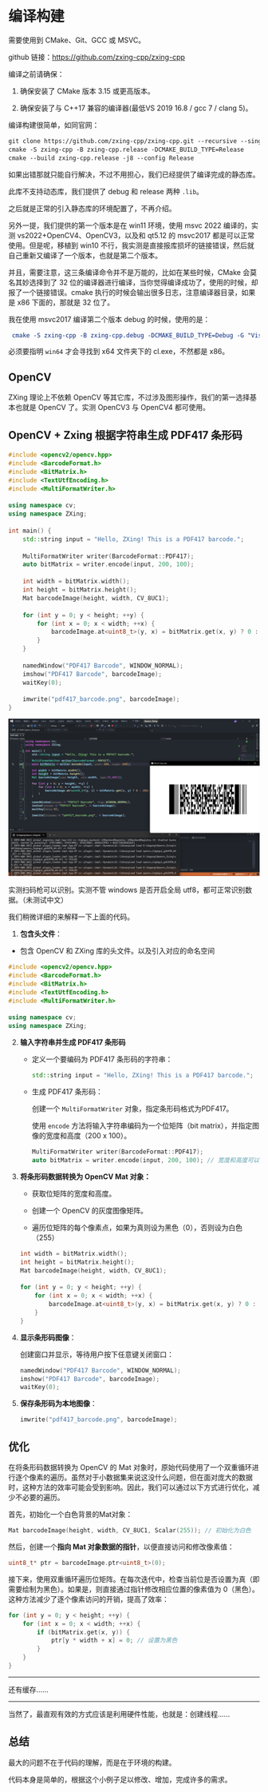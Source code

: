 # 编译构建

需要使用到 CMake、Git、GCC 或 MSVC。

github 链接：https://github.com/zxing-cpp/zxing-cpp

编译之前请确保：

1. 确保安装了 CMake 版本 3.15 或更高版本。

2. 确保安装了与 C++17 兼容的编译器(最低VS 2019 16.8 / gcc 7 / clang 5)。

编译构建很简单，如同官网：

```txt
git clone https://github.com/zxing-cpp/zxing-cpp.git --recursive --single-branch --depth 1
cmake -S zxing-cpp -B zxing-cpp.release -DCMAKE_BUILD_TYPE=Release
cmake --build zxing-cpp.release -j8 --config Release
```

如果出错那就只能自行解决，不过不用担心，我们已经提供了编译完成的静态库。

此库不支持动态库，我们提供了 debug 和 release 两种 `.lib`。

之后就是正常的引入静态库的环境配置了，不再介绍。

另外一提，我们提供的第一个版本是在 win11 环境，使用 msvc 2022 编译的，实测 vs2022+OpenCV4、OpenCV3，以及和 qt5.12 的 msvc2017 都是可以正常使用。但是呢，移植到 win10 不行，我实测是直接报库损坏的链接错误，然后就自己重新又编译了一个版本，也就是第二个版本。

并且，需要注意，这三条编译命令并不是万能的，比如在某些时候，CMake 会莫名其妙选择到了 32 位的编译器进行编译，当你觉得编译成功了，使用的时候，却报了一个链接错误。cmake 执行的时候会输出很多日志，注意编译器目录，如果是 x86 下面的，那就是 32 位了。

我在使用 msvc2017 编译第二个版本 debug 的时候，使用的是：

```cmake
 cmake -S zxing-cpp -B zxing-cpp.debug -DCMAKE_BUILD_TYPE=Debug -G "Visual Studio 15 2017 Win64" -DCMAKE_BUILD_TYPE=Debug
```

必须要指明 `win64` 才会寻找到 x64 文件夹下的 cl.exe，不然都是 x86。

## OpenCV

ZXing 理论上不依赖 OpenCV 等其它库，不过涉及图形操作，我们的第一选择基本也就是 OpenCV 了。实测 OpenCV3 与 OpenCV4 都可使用。

## OpenCV + Zxing 根据字符串生成 PDF417 条形码

```cpp
#include <opencv2/opencv.hpp>
#include <BarcodeFormat.h>
#include <BitMatrix.h>
#include <TextUtfEncoding.h>
#include <MultiFormatWriter.h>

using namespace cv;
using namespace ZXing;

int main() {
    std::string input = "Hello, ZXing! This is a PDF417 barcode.";

    MultiFormatWriter writer(BarcodeFormat::PDF417);
    auto bitMatrix = writer.encode(input, 200, 100);

    int width = bitMatrix.width();
    int height = bitMatrix.height();
    Mat barcodeImage(height, width, CV_8UC1);

    for (int y = 0; y < height; ++y) {
        for (int x = 0; x < width; ++x) {
            barcodeImage.at<uint8_t>(y, x) = bitMatrix.get(x, y) ? 0 : 255;
        }
    }

    namedWindow("PDF417 Barcode", WINDOW_NORMAL);
    imshow("PDF417 Barcode", barcodeImage);
    waitKey(0);

    imwrite("pdf417_barcode.png", barcodeImage);
}
```

![1](image/运行示例.png)

实测扫码枪可以识别。实测不管 windows 是否开启全局 utf8，都可正常识别数据。（未测试中文）

我们稍微详细的来解释一下上面的代码。

1. **包含头文件**：

- 包含 OpenCV 和 ZXing 库的头文件。以及引入对应的命名空间

```cpp
#include <opencv2/opencv.hpp>
#include <BarcodeFormat.h>
#include <BitMatrix.h>
#include <TextUtfEncoding.h>
#include <MultiFormatWriter.h>

using namespace cv;
using namespace ZXing;
```

2. **输入字符串并生成 PDF417 条形码**

   - 定义一个要编码为 PDF417 条形码的字符串：

     ```cpp
     std::string input = "Hello, ZXing! This is a PDF417 barcode.";
     ```

   - 生成 PDF417 条形码：

     创建一个 `MultiFormatWriter` 对象，指定条形码格式为PDF417。

     使用 `encode` 方法将输入字符串编码为一个位矩阵（bit matrix），并指定图像的宽度和高度（200 x 100）。

     ```cpp
     MultiFormatWriter writer(BarcodeFormat::PDF417);
     auto bitMatrix = writer.encode(input, 200, 100); // 宽度和高度可以根据需要调整
     ```

3. **将条形码数据转换为 OpenCV Mat 对象：**

   - 获取位矩阵的宽度和高度。

   - 创建一个 OpenCV 的灰度图像矩阵。

   - 遍历位矩阵的每个像素点，如果为真则设为黑色（0），否则设为白色（255）

   ```cpp
   int width = bitMatrix.width();
   int height = bitMatrix.height();
   Mat barcodeImage(height, width, CV_8UC1);
   
   for (int y = 0; y < height; ++y) {
       for (int x = 0; x < width; ++x) {
           barcodeImage.at<uint8_t>(y, x) = bitMatrix.get(x, y) ? 0 : 255;
       }
   }
   ```

4. **显示条形码图像**：

   创建窗口并显示，等待用户按下任意键关闭窗口：

   ```cpp
   namedWindow("PDF417 Barcode", WINDOW_NORMAL);
   imshow("PDF417 Barcode", barcodeImage);
   waitKey(0);
   ```

5. **保存条形码为本地图像**：

   ```cpp
   imwrite("pdf417_barcode.png", barcodeImage);
   ```

## 优化

在将条形码数据转换为 OpenCV 的 Mat 对象时，原始代码使用了一个双重循环进行逐个像素的遍历。虽然对于小数据集来说这没什么问题，但在面对庞大的数据时，这种方法的效率可能会受到影响。因此，我们可以通过以下方式进行优化，减少不必要的遍历。

首先，初始化一个白色背景的Mat对象：

```cpp
Mat barcodeImage(height, width, CV_8UC1, Scalar(255)); // 初始化为白色
```

然后，创建一个**指向 Mat 对象数据的指针**，以便直接访问和修改像素值：

```cpp
uint8_t* ptr = barcodeImage.ptr<uint8_t>(0);
```

接下来，使用双重循环遍历位矩阵。在每次迭代中，检查当前位是否设置为真（即需要绘制为黑色）。如果是，则直接通过指针修改相应位置的像素值为 0（黑色）。这种方法减少了逐个像素访问的开销，提高了效率：

```cpp
for (int y = 0; y < height; ++y) {
    for (int x = 0; x < width; ++x) {
        if (bitMatrix.get(x, y)) {
            ptr[y * width + x] = 0; // 设置为黑色
        }
    }
}
```

---

还有缓存......

---

当然了，最直观有效的方式应该是利用硬件性能，也就是：创建线程......

## 总结

最大的问题不在于代码的理解，而是在于环境的构建。

代码本身是简单的，根据这个小例子足以修改、增加，完成许多的需求。
